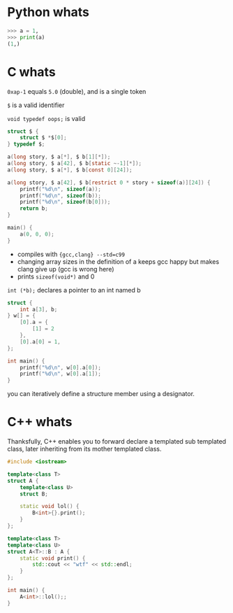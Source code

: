 # Python whats

```python
>>> a = 1,
>>> print(a)
(1,)
```

# C whats

`0xap-1` equals `5.0` (double), and is a single token

`$` is a valid identifier

`void typedef oops;` is valid

```c
struct $ {
    struct $ *$[0];
} typedef $;

a(long story, $ a[*], $ b[1][*]);
a(long story, $ a[42], $ b[static ~-1][*]);
a(long story, $ a[*], $ b[const 0][24]);

a(long story, $ a[42], $ b[restrict 0 * story + sizeof(a)][24]) {
    printf("%d\n", sizeof(a));
    printf("%d\n", sizeof(b));
    printf("%d\n", sizeof(b[0]));
    return b;
}

main() {
    a(0, 0, 0);
}
```

 - compiles with `{gcc,clang} --std=c99`
 - changing array sizes in the definition of a keeps gcc happy but makes clang give up (gcc is wrong here)
 - prints `sizeof(void*)` and 0


`int (*b);` declares a pointer to an int named b

```c
struct {
    int a[3], b;
} w[] = {
    [0].a = {
        [1] = 2
    },
    [0].a[0] = 1,
};

int main() {
    printf("%d\n", w[0].a[0]);
    printf("%d\n", w[0].a[1]);
}
```

you can iteratively define a structure member using a designator.

# C++ whats

Thanksfully, C++ enables you to forward declare a templated sub templated class, later inheriting from its mother templated class.

```cpp
#include <iostream>

template<class T>
struct A {
    template<class U>
    struct B;

    static void lol() {
        B<int>{}.print();
    }
};

template<class T>
template<class U>
struct A<T>::B : A {
    static void print() {
        std::cout << "wtf" << std::endl;
    }
};

int main() {
    A<int>::lol();;
}
```
